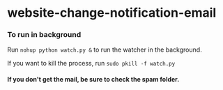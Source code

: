 # website-change-notification-email

### To run in background
Run `nohup python watch.py &` to run the watcher in the background.

If you want to kill the process, run `sudo pkill -f watch.py`

#### If you don't get the mail, be sure to check the spam folder.
